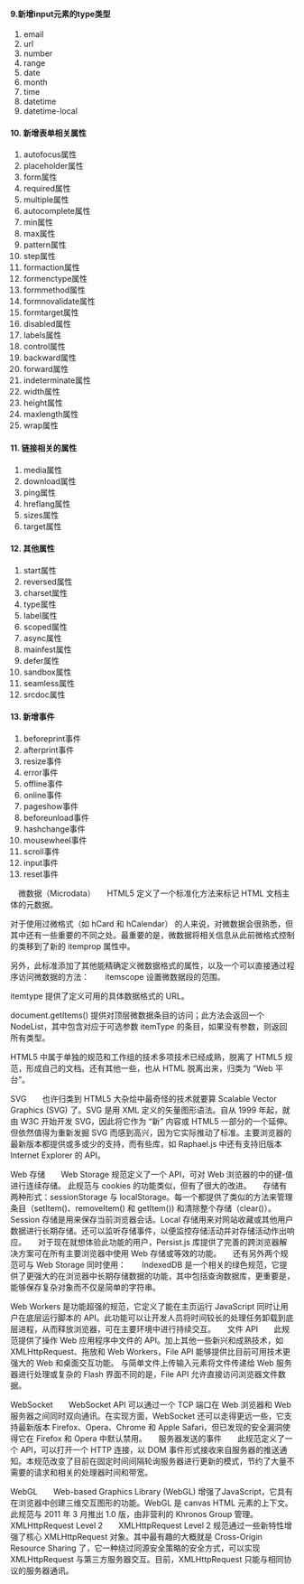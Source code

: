 



#### 9.新增input元素的type类型

1. email
2. url
3. number
4. range
5. date
6. month
7. time
8. datetime
9. datetime-local

#### 10. 新增表单相关属性

1. autofocus属性
2. placeholder属性
3. form属性
4. required属性
5. multiple属性
6. autocomplete属性
7. min属性
8. max属性
9. pattern属性
10. step属性
11. formaction属性
12. formenctype属性
13. formmethod属性
14. formnovalidate属性
15. formtarget属性
16. disabled属性
17. labels属性
18. control属性
19. backward属性
20. forward属性
21. indeterminate属性
22. width属性
23. height属性
24. maxlength属性
25. wrap属性

#### 11. 链接相关的属性

1. media属性
2. download属性
3. ping属性
4. hreflang属性
5. sizes属性
6. target属性

#### 12. 其他属性

1. start属性
2. reversed属性
3. charset属性
4. type属性
5. label属性
6. scoped属性
7. async属性
8. mainfest属性
9. defer属性
10. sandbox属性
11. seamless属性
12. srcdoc属性

#### 13. 新增事件

1. beforeprint事件
2. afterprint事件
3. resize事件
4. error事件
5. offline事件
6. online事件
7. pageshow事件
8. beforeunload事件
9. hashchange事件
10. mousewheel事件
11. scroll事件
12. input事件
13. reset事件



　微数据（Microdata）　　HTML5 定义了一个标准化方法来标记 HTML 文档主体的元数据。

对于使用过微格式（如 hCard 和 hCalendar） 的人来说，对微数据会很熟悉，但其中还有一些重要的不同之处。最重要的是，微数据将相关信息从此前微格式控制的类移到了新的 itemprop 属性中。　　

另外，此标准添加了其他能精确定义微数据格式的属性，以及一个可以直接通过程序访问微数据的方法：　　itemscope 设置微数据段的范围。　　

itemtype 提供了定义可用的具体数据格式的 URL。　　

document.getItems() 提供对顶层微数据条目的访问；此方法会返回一个 NodeList，其中包含对应于可选参数 itemType 的条目，如果没有参数，则返回所有类型。　

HTML5 中属于单独的规范和工作组的技术多项技术已经成熟，脱离了 HTML5 规范，形成自己的文档。还有其他一些，也从 HTML 脱离出来，归类为 “Web 平台”。　　

SVG　　也许归类到 HTML5 大杂烩中最奇怪的技术就要算 Scalable Vector Graphics (SVG) 了。SVG 是用 XML 定义的矢量图形语法。自从 1999 年起，就由 W3C 开始开发 SVG，因此将它作为 “新” 内容或 HTML5 一部分的一个延伸。　　但依然值得为重新发掘 SVG 而感到高兴，因为它实际推动了标准。主要浏览器的最新版本都提供或多或少的支持，而有些库，如 Raphael.js 中还有支持旧版本 Internet Explorer 的 API。　　

Web 存储　　Web Storage 规范定义了一个 API，可对 Web 浏览器的中的键-值进行连续存储。 此规范与 cookies 的功能类似，但有了很大的改进。　　存储有两种形式：sessionStorage 与 localStorage。每一个都提供了类似的方法来管理条目（setItem()、removeItem() 和 getItem()) 和清除整个存储（clear()）。Session 存储是用来保存当前浏览器会话。Local 存储用来对网站收藏或其他用户数据进行长期存储。还可以监听存储事件，以便监控存储活动并对存储活动作出响应。　　对于现在就想体验此功能的用户，Persist.js 库提供了完善的跨浏览器解决方案可在所有主要浏览器中使用 Web 存储或等效的功能。　　还有另外两个规范可与 Web Storage 同时使用：　　IndexedDB 是一个相关的绿色规范，它提供了更强大的在浏览器中长期存储数据的功能，其中包括查询数据库，更重要是，能够保存复杂对象而不仅是简单的字符串。　　

Web Workers 是功能超强的规范，它定义了能在主页运行 JavaScript 同时让用户在底层运行脚本的 API。此功能可以让开发人员将时间较长的处理任务卸载到底层进程，从而释放浏览器，可在主要环境中进行持续交互。　　文件 API　　此规范提供了操作 Web 应用程序中文件的 API。加上其他一些新兴和成熟技术，如 XMLHttpRequest、拖放和 Web Workers，File API 能够提供比目前可用技术更强大的 Web 和桌面交互功能。 与简单文件上传输入元素将文件传递给 Web 服务器进行处理或复杂的 Flash 界面不同的是，File API 允许直接访问浏览器文件数据。　

WebSocket　　WebSocket API 可以通过一个 TCP 端口在 Web 浏览器和 Web 服务器之间同时双向通讯。在实现方面，WebSocket 还可以走得更远一些，它支持最新版本 Firefox、Opera、Chrome 和 Apple Safari，但已发现的安全漏洞使得它在 Firefox 和 Opera 中默认禁用。　　服务器发送的事件　　此规范定义了一个 API，可以打开一个 HTTP 连接，以 DOM 事件形式接收来自服务器的推送通知。本规范改变了目前在固定时间间隔轮询服务器进行更新的模式，节约了大量不需要的请求和相关的处理器时间和带宽。　　

WebGL　　Web-based Graphics Library (WebGL) 增强了JavaScript，它具有在浏览器中创建三维交互图形的功能。WebGL 是 canvas HTML 元素的上下文。此规范与 2011 年 3 月推出 1.0 版，由非营利的 Khronos Group 管理。　　XMLHttpRequest Level 2　　XMLHttpRequest Level 2 规范通过一些新特性增强了核心 XMLHttpRequest 对象。其中最有趣的大概就是 Cross-Origin Resource Sharing 了，它一种绕过同源安全策略的安全方式，可以实现 XMLHttpRequest 与第三方服务器交互。目前，XMLHttpRequest 只能与相同协议的服务器通讯。


